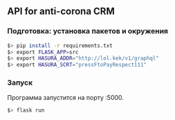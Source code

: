 ## API for anti-corona CRM

### Подготовка: установка пакетов и окружения

```bash
$> pip install -r requirements.txt
$> export FLASK_APP=src
$> export HASURA_ADDR="http://lol.kek/v1/graphql"
$> export HASURA_SCRT="pressFtoPayRespect111"
```

### Запуск

Программа запустится на порту :5000.

```bash
$> flask run
```

